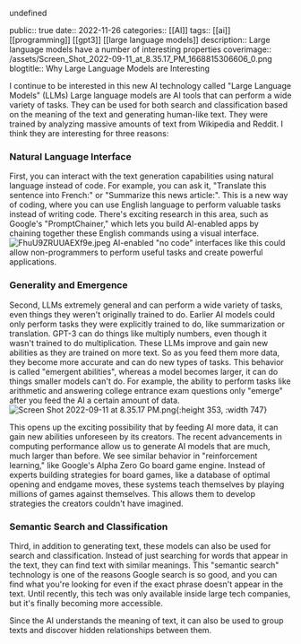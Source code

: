 undefined

public:: true
date:: 2022-11-26
categories:: [[AI]]
tags:: [[ai]] [[programming]] [[gpt3]] [[large language models]]
description:: Large language models have a number of interesting properties
coverimage:: /assets/Screen_Shot_2022-09-11_at_8.35.17_PM_1668815306606_0.png
blogtitle:: Why Large Language Models are Interesting


I continue to be interested in this new AI technology called "Large Language Models" (LLMs)
Large language models are AI tools that can perform a wide variety of tasks. They can be used for both search and classification based on the meaning of the text and generating human-like text.
They were trained by analyzing massive amounts of text from Wikipedia and Reddit.
I think they are interesting for three reasons:
### Natural Language Interface

First, you can interact with the text generation capabilities using natural language instead of code.
For example, you can ask it, "Translate this sentence into French:" or "Summarize this news article:".
This is a new way of coding, where you can use English language to perform valuable tasks instead of writing code.
There's exciting research in this area, such as Google's "PromptChainer," which lets you build AI-enabled apps by chaining together these English commands using a visual interface.
![FhuU9ZRUUAEXf9e.jpeg](../assets/FhuU9ZRUUAEXf9e_1669150904874_0.jpeg)
AI-enabled "no code" interfaces like this could allow non-programmers to perform useful tasks and create powerful applications.





### Generality and Emergence

Second, LLMs extremely general and can perform a wide variety of tasks, even things they weren't originally trained to do. Earlier AI models could only perform tasks they were explicitly trained to do, like summarization or translation. GPT-3 can do things like multiply numbers, even though it wasn't trained to do multiplication.
These LLMs improve and gain new abilities as they are trained on more text. So as you feed them more data, they become more accurate and can do new types of tasks.
This behavior is called "emergent abilities", whereas a model becomes larger, it can do things smaller models can't do.
For example, the ability to perform tasks like arithmetic and answering college entrance exam questions only "emerge" after you feed the AI a certain amount of data.
![Screen Shot 2022-09-11 at 8.35.17 PM.png](../assets/Screen_Shot_2022-09-11_at_8.35.17_PM_1668815306606_0.png){:height 353, :width 747}




This opens up the exciting possibility that by feeding AI more data, it can gain new abilities unforeseen by its creators. The recent advancements in computing performance allow us to generate AI models that are much, much larger than before.
We see similar behavior in "reinforcement learning," like Google's Alpha Zero Go board game engine. Instead of experts building strategies for board games, like a database of optimal opening and endgame moves, these systems teach themselves by playing millions of games against themselves. This allows them to develop strategies the creators couldn't have imagined.


### Semantic Search and Classification

Third, in addition to generating text, these models can also be used for search and classification. Instead of just searching for words that appear in the text, they can find text with similar meanings.
This "semantic search" technology is one of the reasons Google search is so good, and you can find what you're looking for even if the exact phrase doesn't appear in the text. Until recently, this tech was only available inside large tech companies, but it's finally becoming more accessible.

Since the AI understands the meaning of text, it can also be used to group texts and discover hidden relationships between them.









